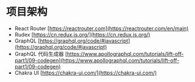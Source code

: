 # 项目架构

* React Router [https://reactrouter.com](https://reactrouter.com/en/main)
* Rudex [https://cn.redux.js.org/](https://cn.redux.js.org/)
* GraphQL  [https://graphql.org/code/#javascript](https://graphql.org/code/#javascript)
* GraphQL 代码生成器 [https://www.apollographql.com/tutorials/lift-off-part1/09-codegen](https://www.apollographql.com/tutorials/lift-off-part1/09-codegen)
* Chakra UI [https://chakra-ui.com/](https://chakra-ui.com/)

